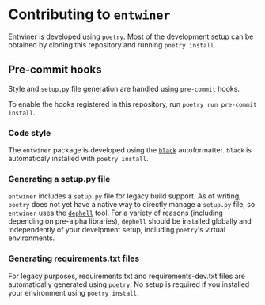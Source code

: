 # Contributing to `entwiner`

Entwiner is developed using [`poetry`](https://python-poetry.org/docs/pyproject/). Most
of the development setup can be obtained by cloning this repository and running `poetry
install`.

## Pre-commit hooks

Style and `setup.py` file generation are handled using `pre-commit` hooks.

To enable the hooks registered in this repository, run
`poetry run pre-commit install`.

### Code style

The `entwiner` package is developed using the [`black`](https://github.com/psf/black)
autoformatter. `black` is automaticaly installed with `poetry install`.

### Generating a setup.py file

`entwiner` includes a `setup.py` file for legacy build support. As of writing,
`poetry` does not yet have a native way to directly manage a `setup.py` file, so
`entwiner` uses the [`dephell`](https://dephell.org) tool. For a variety of reasons
(including depending on pre-alpha libraries), `dephell` should be installed globally
and independently of your develpment setup, including `poetry`'s virtual environments.

### Generating requirements.txt files

For legacy purposes, requirements.txt and requirements-dev.txt files are automatically
generated using `poetry`. No setup is required if you installed your environment using
`poetry install`.
